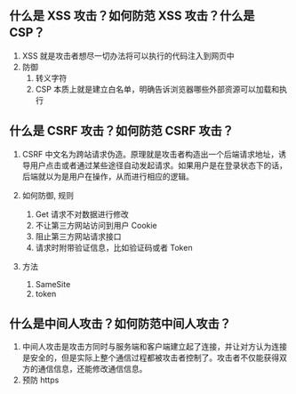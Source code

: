 ## 什么是 XSS 攻击？如何防范 XSS 攻击？什么是 CSP？
1. XSS 就是攻击者想尽一切办法将可以执行的代码注入到网页中
2. 防御
	1.  转义字符
	2.  CSP 本质上就是建立白名单，明确告诉浏览器哪些外部资源可以加载和执行

## 什么是 CSRF 攻击？如何防范 CSRF 攻击？
1. CSRF 中文名为跨站请求伪造。原理就是攻击者构造出一个后端请求地址，诱导用户点击或者通过某些途径自动发起请求。如果用户是在登录状态下的话，后端就以为是用户在操作，从而进行相应的逻辑。
2. 如何防御, 规则
	1.  Get 请求不对数据进行修改
	2.  不让第三方网站访问到用户 Cookie
	3.  阻止第三方网站请求接口
	4.  请求时附带验证信息，比如验证码或者 Token

3. 方法
	1. SameSite
	2. token

## 什么是中间人攻击？如何防范中间人攻击？
1. 中间人攻击是攻击方同时与服务端和客户端建立起了连接，并让对方认为连接是安全的，但是实际上整个通信过程都被攻击者控制了。攻击者不仅能获得双方的通信信息，还能修改通信信息。
2. 预防 https